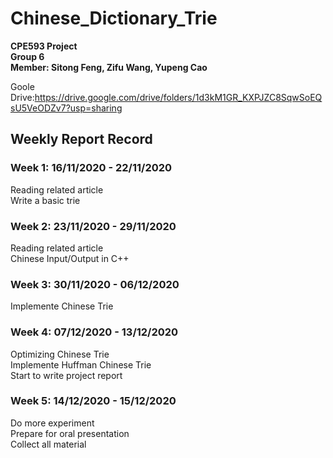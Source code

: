 # Chinese_Dictionary_Trie
**CPE593 Project**<br>
**Group 6**<br>
**Member: Sitong Feng, Zifu Wang, Yupeng Cao**<br>

Goole Drive:https://drive.google.com/drive/folders/1d3kM1GR_KXPJZC8SqwSoEQsU5VeODZv7?usp=sharing

## Weekly Report Record
### Week 1: 16/11/2020 - 22/11/2020
Reading related article <br>
Write a basic trie <br>

### Week 2: 23/11/2020 - 29/11/2020
Reading related article <br>
Chinese Input/Output in C++ <br>

### Week 3: 30/11/2020 - 06/12/2020
Implemente Chinese Trie <br>

### Week 4: 07/12/2020 - 13/12/2020
Optimizing Chinese Trie <br>
Implemente Huffman Chinese Trie <br>
Start to write project report <br>

### Week 5: 14/12/2020 - 15/12/2020
Do more experiment <br>
Prepare for oral presentation <br>
Collect all material <br>
